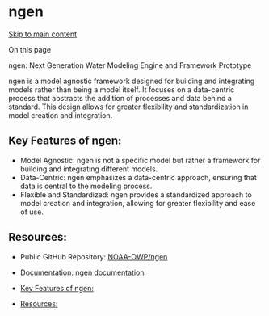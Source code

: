 # ngen

[Skip to main content](https://docs.ciroh.org/docs/products/nextgen-framework/ngen/#__docusaurus_skipToContent_fallback)

On this page

ngen: Next Generation Water Modeling Engine and Framework Prototype

ngen is a model agnostic framework designed for building and integrating models rather than being a model itself. It focuses on a data-centric process that abstracts the addition of processes and data behind a standard. This design allows for greater flexibility and standardization in model creation and integration.

## Key Features of ngen: [​](https://docs.ciroh.org/docs/products/nextgen-framework/ngen/\#key-features-of-ngen "Direct link to Key Features of ngen:")

- Model Agnostic: ngen is not a specific model but rather a framework for building and integrating different models.
- Data-Centric: ngen emphasizes a data-centric approach, ensuring that data is central to the modeling process.
- Flexible and Standardized: ngen provides a standardized approach to model creation and integration, allowing for greater flexibility and ease of use.

## Resources: [​](https://docs.ciroh.org/docs/products/nextgen-framework/ngen/\#resources "Direct link to Resources:")

- Public GitHub Repository: [NOAA-OWP/ngen](https://github.com/NOAA-OWP/ngen)
- Documentation: [ngen documentation](https://noaa-owp.github.io/ngen/)

- [Key Features of ngen:](https://docs.ciroh.org/docs/products/nextgen-framework/ngen/#key-features-of-ngen)
- [Resources:](https://docs.ciroh.org/docs/products/nextgen-framework/ngen/#resources)